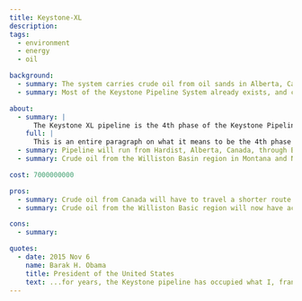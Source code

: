 ```yaml
---
title: Keystone-XL
description:
tags:
  - environment
  - energy
  - oil

background:
  - summary: The system carries crude oil from oil sands in Alberta, Canada to storage facilities in Oklahoma and to refineries in the Gulf Coast area.
  - summary: Most of the Keystone Pipeline System already exists, and can carry upto 600,000 barrels of oil per day

about:
  - summary: |
      The Keystone XL pipeline is the 4th phase of the Keystone Pipeline System
    full: |    
      This is an entire paragraph on what it means to be the 4th phase of the keystone pipeline system. This has been modified today.
  - summary: Pipeline will run from Hardist, Alberta, Canada, through Baker, Montana, and connects with the rest of the system at Steele City, Nebraska
  - summary: Crude oil from the Williston Basin region in Montana and North Dakota will be added to the pipeline as well (from Baker, Montana)

cost: 7000000000

pros:
  - summary: Crude oil from Canada will have to travel a shorter route
  - summary: Crude oil from the Williston Basic region will now have access to the system

cons:
  - summary:

quotes:
  - date: 2015 Nov 6
    name: Barak H. Obama
    title: President of the United States
    text: ...for years, the Keystone pipeline has occupied what I, frankly, consider an overinflated role in our political discourse. It became a symbol too often used as a campaign cudgel by both parties rather than a serious policy matter. And all of this obscured the fact that this pipeline would neither be a silver bullet for the economy, as was promised by some, nor the express lane to climate disaster proclaimed by others...
---
```

